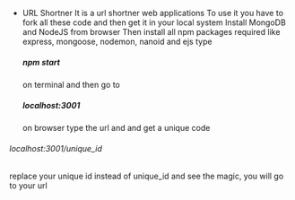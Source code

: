 - URL Shortner
It is a url shortner web applications
To use it you have to fork all these code and then get it in your local system
Install MongoDB and NodeJS from browser
Then install all npm packages required like express, mongoose, nodemon, nanoid and ejs
type <h5>npm start</h5> on terminal and then go to <h5>localhost:3001</h5> on browser
type the url and and get a unique code
<h6>localhost:3001/unique_id</h6>
replace your unique id instead of unique_id and see the magic, you will go to your url
